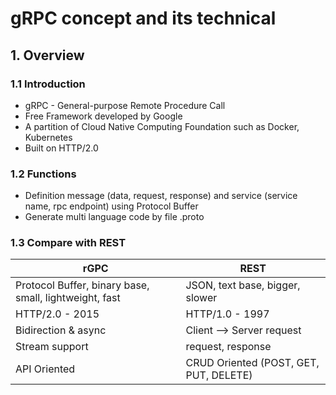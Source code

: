 # gRPC concept and its technical
## 1. Overview
### 1.1 Introduction
- gRPC - General-purpose Remote Procedure Call
- Free Framework developed by Google
- A partition of Cloud Native Computing Foundation such as Docker, Kubernetes
- Built on HTTP/2.0
### 1.2 Functions
- Definition message (data, request, response) and service (service name, rpc endpoint) using Protocol Buffer
- Generate multi language code by file .proto
### 1.3 Compare with REST
| rGPC        | REST |
| ----------- | ----------- |
| Protocol Buffer, binary base, small, lightweight, fast      | JSON, text base, bigger, slower       |
| HTTP/2.0 - 2015   | HTTP/1.0 - 1997        |
| Bidirection & async  | Client --> Server request |
| Stream support   | request, response        |
| API Oriented   | CRUD Oriented (POST, GET, PUT, DELETE)        |
